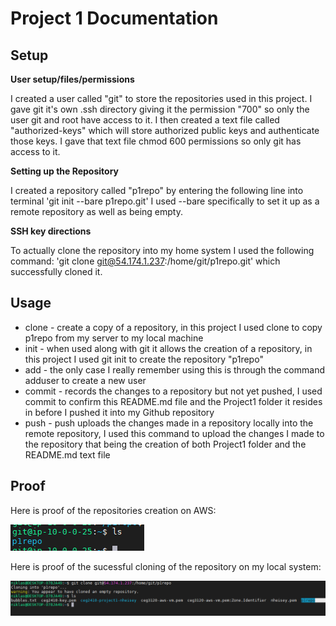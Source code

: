 # Project 1 Documentation

## Setup

**User setup/files/permissions**

I created a user called "git" to store the repositories used in this project. I gave git it's own .ssh directory giving it the permission "700" so only the user git and root have access to it. I then created a text file called "authorized-keys" which will store authorized public keys and authenticate those keys. I gave that text file chmod 600 permissions so only git has access to it.

**Setting up the Repository**

I created a repository called "p1repo" by entering the following line into terminal 'git init --bare p1repo.git' I used --bare specifically to set it up as a remote repository as well as being empty.

**SSH key directions**

To actually clone the repository into my home system I used the following command: 'git clone git@54.174.1.237:/home/git/p1repo.git' which successfully cloned it. 

## Usage

- clone - create a copy of a repository, in this project I used clone to copy p1repo from my server to my local machine
- init - when used along with git it allows the creation of a repository, in this project I used git init to create the repository "p1repo"
- add - the only case I really remember using this is through the command adduser to create a new user
- commit - records the changes to a repository but not yet pushed, I used commit to confirm this README.md file and the Project1 folder it resides in before I pushed it into my Github repository
- push - push uploads the changes made in a repository locally into the remote repository, I used this command to upload the changes I made to the repository that being the creation of both Project1 folder and the README.md text file

## Proof

Here is proof of the repositories creation on AWS:

![Repository in AWS](repAWS.png)

Here is proof of the sucessful cloning of the repository on my local system: 

![Cloned to my local system](repLOC.png)
